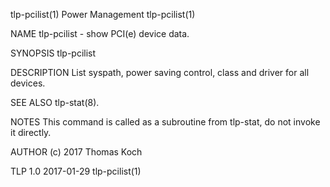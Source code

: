 tlp-pcilist(1)                                                                                 Power Management                                                                                tlp-pcilist(1)

NAME
       tlp-pcilist - show PCI(e) device data.

SYNOPSIS
       tlp-pcilist

DESCRIPTION
       List syspath, power saving control, class and driver for all devices.

SEE ALSO
       tlp-stat(8).

NOTES
       This command is called as a subroutine from tlp-stat, do not invoke it directly.

AUTHOR
       (c) 2017 Thomas Koch <linrunner at gmx.net>

TLP 1.0                                                                                           2017-01-29                                                                                   tlp-pcilist(1)
